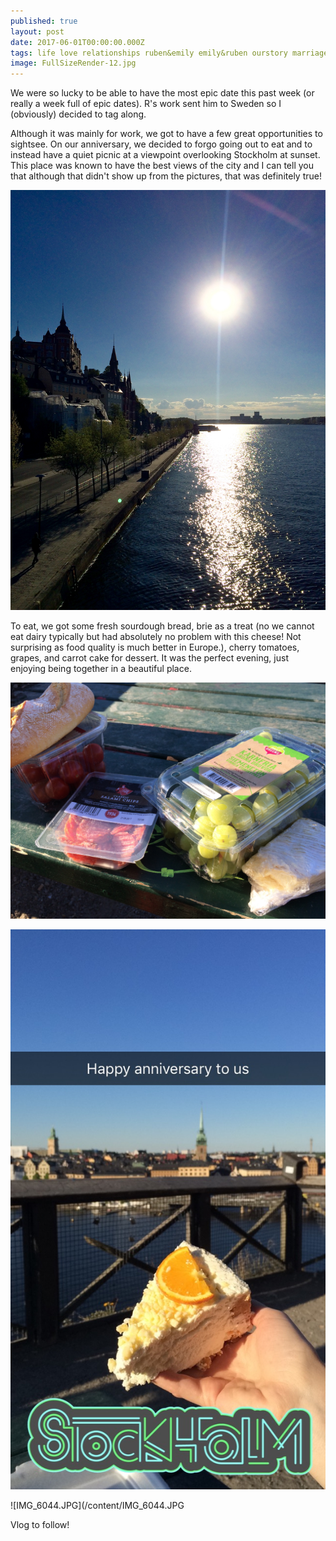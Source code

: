 ```yaml
---
published: true
layout: post
date: 2017-06-01T00:00:00.000Z
tags: life love relationships ruben&emily emily&ruben ourstory marriage lifestyle engagement family wedding dates weeklydates travel healthytravel
image: FullSizeRender-12.jpg
---
```

 
We were so lucky to be able to have the most epic date this past week (or really a week full of epic dates). R's work sent him to Sweden so I (obviously) decided to tag along. 

Although it was mainly for work, we got to have a few great opportunities to sightsee. On our anniversary, we decided to forgo going out to eat and to instead have a quiet picnic at a viewpoint overlooking Stockholm at sunset. This place was known to have the best views of the city and I can tell you that although that didn't show up from the pictures, that was definitely true!

![FullSizeRender-13.jpg](/content/FullSizeRender-13.jpg)

To eat, we got some fresh sourdough bread, brie as a treat (no we cannot eat dairy typically but had absolutely no problem with this cheese! Not surprising as food quality is much better in Europe.), cherry tomatoes, grapes, and carrot cake for dessert. It was the perfect evening, just enjoying being together in a beautiful place.

![IMG_6046.JPG](/content/IMG_6046.JPG)

![IMG_6048.JPG](/content/IMG_6048.JPG)

![IMG_6044.JPG](/content/IMG_6044.JPG

Vlog to follow!


